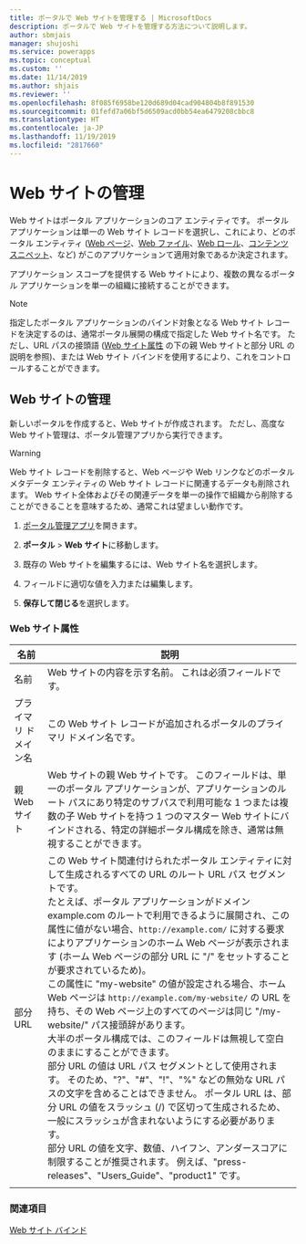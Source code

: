 ```yaml
---
title: ポータルで Web サイトを管理する | MicrosoftDocs
description: ポータルで Web サイトを管理する方法について説明します。
author: sbmjais
manager: shujoshi
ms.service: powerapps
ms.topic: conceptual
ms.custom: ''
ms.date: 11/14/2019
ms.author: shjais
ms.reviewer: ''
ms.openlocfilehash: 8f085f6958be120d689d04cad904804b8f891530
ms.sourcegitcommit: 01fefd7a06bf5d6509acd0bb54ea6479208cbbc8
ms.translationtype: HT
ms.contentlocale: ja-JP
ms.lasthandoff: 11/19/2019
ms.locfileid: "2817660"
---
```

# <a name="manage-websites"></a>Web サイトの管理

Web サイトはポータル アプリケーションのコア エンティティです。 ポータル アプリケーションは単一の Web サイト レコードを選択し、これにより、どのポータル エンティティ ([Web ページ](web-page.md)、[Web ファイル](web-files.md)、[Web ロール](create-web-roles.md)、[コンテンツ スニペット](customize-content-snippets.md)、など) がこのアプリケーションて適用対象であるか決定されます。

アプリケーション スコープを提供する Web サイトにより、複数の異なるポータル アプリケーションを単一の組織に接続することができます。

> [!NOTE]
> 指定したポータル アプリケーションのバインド対象となる Web サイト レコードを決定するのは、通常ポータル展開の構成で指定した Web サイト名です。
ただし、URL パスの接頭語 ([Web サイト属性](#website-attributes) の下の親 Web サイトと部分 URL の説明を参照)、または Web サイト バインドを使用するにより、これをコントロールすることができます。

## <a name="manage-websites"></a>Web サイトの管理

新しいポータルを作成すると、Web サイトが作成されます。 ただし、高度な Web サイト管理は、ポータル管理アプリから実行できます。 

> [!WARNING]
> Web サイト レコードを削除すると、Web ページや Web リンクなどのポータル メタデータ エンティティの Web サイト レコードに関連するデータも削除されます。 Web サイト全体およびその関連データを単一の操作で組織から削除することができることを意味するため、通常これは望ましい動作です。

1. [ポータル管理アプリ](configure-portal.md)を開きます。

2. **ポータル** > **Web サイト**に移動します。

3. 既存の Web サイトを編集するには、Web サイト名を選択します。

4. フィールドに適切な値を入力または編集します。

5. **保存して閉じる**を選択します。

### <a name="website-attributes"></a>Web サイト属性

|名前|説明|
|-----|----------|
|名前|Web サイトの内容を示す名前。 これは必須フィールドです。|
|プライマリ ドメイン名|この Web サイト レコードが追加されるポータルのプライマリ ドメイン名です。|
|親 Web サイト|Web サイトの親 Web サイトです。 このフィールドは、単一のポータル アプリケーションが、アプリケーションのルート パスにあり特定のサブパスで利用可能な 1 つまたは複数の子 Web サイトを持つ 1 つのマスター Web サイトにバインドされる、特定の詳細ポータル構成を除き、通常は無視することができます。|
|部分 URL|この Web サイト関連付けられたポータル エンティティに対して生成されるすべての URL のルート URL パス セグメントです。<br>たとえば、ポータル アプリケーションがドメイン example.com のルートで利用できるように展開され、この属性に値がない場合、`http://example.com/` に対する要求によりアプリケーションのホーム Web ページが表示されます (ホーム Web ページの部分 URL に "/" をセットすることが要求されているため)。<br>この属性に "my-website" の値が設定される場合、ホーム Web ページは `http://example.com/my-website/` の URL を持ち、その Web ページ上のすべてのページは同じ "/my-website/" パス接頭辞があります。<br>大半のポータル構成では、このフィールドは無視して空白のままにすることができます。<br>部分 URL の値は URL パス セグメントとして使用されます。 そのため、"?"、"#"、"!"、"%" などの無効な URL パスの文字を含めることはできません。 ポータル URL は、部分 URL の値をスラッシュ (/) で区切って生成されるため、一般にスラッシュが含まれないようにする必要があります。<br>部分 URL の値を文字、数値、ハイフン、アンダースコアに制限することが推奨されます。 例えば、"press-releases"、"Users_Guide"、"product1" です。|
|||

### <a name="see-also"></a>関連項目
[Web サイト バインド](website-bindings.md)
